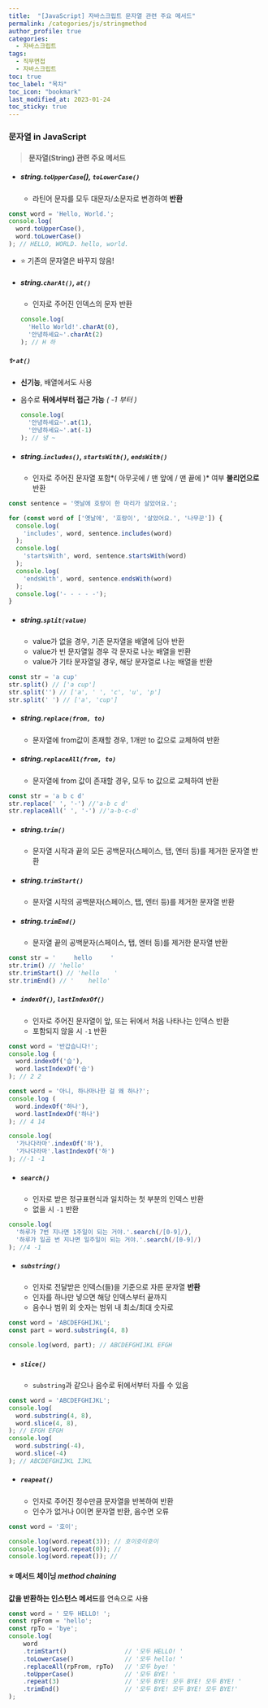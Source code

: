 ```yaml
---
title:  "[JavaScript] 자바스크립트 문자열 관련 주요 메서드"
permalink: /categories/js/stringmethod
author_profile: true
categories:
  - 자바스크립트
tags:
  - 직무면접
  - 자바스크립트
toc: true
toc_label: "목차"
toc_icon: "bookmark"
last_modified_at: 2023-01-24
toc_sticky: true
---
```


### 문자열 in JavaScript

> #### 문자열(String) 관련 주요 메서드

- ##### string.`toUpperCase`(), `toLowerCase()`

  - 라틴어 문자를 모두 대문자/소문자로 변경하여 **반환**

```js
const word = 'Hello, World.';
console.log(
  word.toUpperCase(),
  word.toLowerCase()
); // HELLO, WORLD. hello, world.
```

- ⭐️ 기존의 문자열은 바꾸지 않음! 



- ##### string.`charAt()`, `at()`

  - 인자로 주어진 인덱스의 문자 반환

  ```js
  console.log(
    'Hello World!'.charAt(0),
    '안녕하세요~'.charAt(2)
  ); // H 하
  ```

##### ✨ `at()`

- **신기능**, 배열에서도 사용

- 음수로 **뒤에서부터 접근 가능** *( -1 부터 )*

  ```js
  console.log(
    '안녕하세요~'.at(1),
    '안녕하세요~'.at(-1)
  ); // 녕 ~
  ```



- ##### string.`includes()`, `startsWith()`, `endsWith()`

  - 인자로 주어진 문자열 포함*( 아무곳에 / 맨 앞에 / 맨 끝에 )* 여부 **불리언으로** 반환

```js
const sentence = '옛날에 호랑이 한 마리가 살았어요.';

for (const word of ['옛날에', '호랑이', '살았어요.', '나무꾼']) {
  console.log(
    'includes', word, sentence.includes(word)
  );
  console.log(
    'startsWith', word, sentence.startsWith(word)
  );
  console.log(
    'endsWith', word, sentence.endsWith(word)
  );
  console.log('- - - - -');
}
```



- ##### string.`split(value)`

  - value가 없을 경우, 기존 문자열을 배열에 담아 반환
  - value가 빈 문자열일 경우 각 문자로 나눈 배열을 반환
  - value가 기타 문자열일 경우, 해당 문자열로 나눈 배열을 반환

```js
const str = 'a cup'
str.split() // ['a cup']
str.split('') // ['a', ' ', 'c', 'u', 'p']
str.split(' ') // ['a', 'cup']
```



- ##### string.`replace(from, to)`

  - 문자열에 from값이 존재할 경우, 1개만 to 값으로 교체하여 반환

- ##### string.`replaceAll(from, to)`

  - 문자열에 from 값이 존재할 경우, 모두 to 값으로 교체하여 반환

```js
const str = 'a b c d'
str.replace(' ', '-') //'a-b c d'
str.replaceAll(' ', '-') //'a-b-c-d'
```



- ##### string.`trim()`

  - 문자열 시작과 끝의 모든 공백문자(스페이스, 탭, 엔터 등)를 제거한 문자열 반환

- ##### string.`trimStart()`

  - 문자열 시작의 공백문자(스페이스, 탭, 엔터 등)를 제거한 문자열 반환

- ##### string.`trimEnd()`

  - 문자열 끝의 공백문자(스페이스, 탭, 엔터 등)를 제거한 문자열 반환

```js
const str = '     hello     '
str.trim() // 'hello'
str.trimStart() // 'hello    '
str.trimEnd() // '    hello'
```



- ##### `indexOf()`, `lastIndexOf()`

  - 인자로 주어진 문자열이 앞, 또는 뒤에서 처음 나타나는 인덱스 반환
  - 포함되지 않을 시 `-1` 반환

```js
const word = '반갑습니다!';
console.log (
  word.indexOf('습'),
  word.lastIndexOf('습')
); // 2 2

const word = '아니, 하나마나한 걸 왜 하나?';
console.log (
  word.indexOf('하나'),
  word.lastIndexOf('하나')
); // 4 14

console.log(
  '가나다라마'.indexOf('하'),
  '가나다라마'.lastIndexOf('하')
); //-1 -1
```



- ##### `search()`

  - 인자로 받은 정규표현식과 일치하는 첫 부분의 인덱스 반환
  - 없을 시 `-1` 반환

```js
console.log(
  '하루가 7번 지나면 1주일이 되는 거야.'.search(/[0-9]/),
  '하루가 일곱 번 지나면 일주일이 되는 거야.'.search(/[0-9]/)
); //4 -1
```



- ##### `substring()`

  - 인자로 전달받은 인덱스(들)을 기준으로 자른 문자열 **반환**
  - 인자를 하나만 넣으면 해당 인덱스부터 끝까지
  - 음수나 범위 외 숫자는 범위 내 최소/최대 숫자로

```js
const word = 'ABCDEFGHIJKL';
const part = word.substring(4, 8)

console.log(word, part); // ABCDEFGHIJKL EFGH
```



- ##### `slice()`

  - `substring`과 같으나 음수로 뒤에서부터 자를 수 있음

```js
const word = 'ABCDEFGHIJKL';
console.log(
  word.substring(4, 8),
  word.slice(4, 8),
); // EFGH EFGH
console.log(
  word.substring(-4),
  word.slice(-4)
); // ABCDEFGHIJKL IJKL
```



- ##### `reapeat()`

  - 인자로 주어진 정수만큼 문자열을 반복하여 반환
  - 인수가 없거나 0이면 문자열 반환, 음수면 오류

```js
const word = '호이';

console.log(word.repeat(3)); // 호이호이호이
console.log(word.repeat(0)); //
console.log(word.repeat()); //
```



#### ⭐️ **메서드 체이닝** *method chaining*

**값을 반환하는 인스턴스 메서드**를 연속으로 사용

```js
const word = ' 모두 HELLO! ';
const rpFrom = 'hello';
const rpTo = 'bye';
console.log(
    word  
    .trimStart()                // '모두 HELLO! '  
    .toLowerCase()              // '모두 hello! '  
    .replaceAll(rpFrom, rpTo)   // '모두 bye! '  
    .toUpperCase()              // '모두 BYE! '  
    .repeat(3)                  // '모두 BYE! 모두 BYE! 모두 BYE! '  
    .trimEnd()                  // '모두 BYE! 모두 BYE! 모두 BYE!'
);
```



